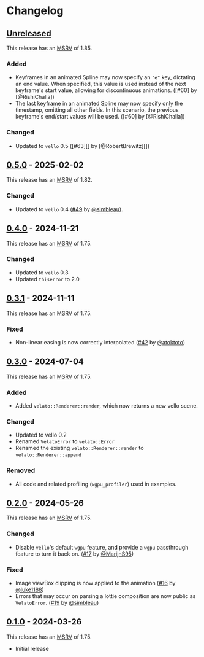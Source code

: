 # Changelog

<!-- Instructions

This changelog follows the patterns described here: <https://keepachangelog.com/en/1.0.0/>.

Subheadings to categorize changes are `added, changed, deprecated, removed, fixed, security`.

-->

## [Unreleased]

This release has an [MSRV][] of 1.85.

### Added

- Keyframes in an animated Spline may now specify an `"e"` key, dictating an end value. When specified, this value is used instead of the next keyframe's start value, allowing for discontinuous animations. ([#60] by [@RishiChalla])
- The last keyframe in an animated Spline may now specify only the timestamp, omitting all other fields. In this scenario, the previous keyframe's end/start values will be used. ([#60] by [@RishiChalla])

### Changed

- Updated to `vello` 0.5 ([#63][] by [@RobertBrewitz][])

## [0.5.0] - 2025-02-02

This release has an [MSRV][] of 1.82.

### Changed

- Updated to `vello` 0.4 ([#49][] by [@simbleau][]).

## [0.4.0] - 2024-11-21

This release has an [MSRV][] of 1.75.

### Changed

- Updated to `vello` 0.3
- Updated `thiserror` to 2.0

## [0.3.1] - 2024-11-11

This release has an [MSRV][] of 1.75.

### Fixed

- Non-linear easing is now correctly interpolated ([#42] by [@atoktoto])

## [0.3.0] - 2024-07-04

This release has an [MSRV][] of 1.75.

### Added

- Added `velato::Renderer::render`, which now returns a new vello scene.

### Changed

- Updated to vello 0.2
- Renamed `VelatoError` to `velato::Error`
- Renamed the existing `velato::Renderer::render` to `velato::Renderer::append`

### Removed

- All code and related profiling (`wgpu_profiler`) used in examples.

## [0.2.0] - 2024-05-26

This release has an [MSRV][] of 1.75.

### Changed

- Disable `vello`'s default `wgpu` feature, and provide a `wgpu` passthrough feature to turn it back on. ([#17] by [@MarijnS95])

### Fixed

- Image viewBox clipping is now applied to the animation ([#16] by [@luke1188])
- Errors that may occur on parsing a lottie composition are now public as `VelatoError`. ([#19] by [@simbleau])

## [0.1.0] - 2024-03-26

This release has an [MSRV][] of 1.75.

- Initial release

[@luke1188]: https://github.com/luke1188
[@MarijnS95]: https://github.com/MarijnS95
[@simbleau]: https://github.com/simbleau
[@atoktoto]: https://github.com/atoktoto
[#16]: https://github.com/linebender/velato/pull/16
[#17]: https://github.com/linebender/velato/pull/17
[#19]: https://github.com/linebender/velato/pull/19
[#42]: https://github.com/linebender/velato/pull/42
[#49]: https://github.com/linebender/velato/pull/49
[Unreleased]: https://github.com/linebender/velato/compare/v0.5.0...HEAD
[0.5.0]: https://github.com/linebender/velato/compare/v0.4.0...v0.5.0
[0.4.0]: https://github.com/linebender/velato/compare/v0.3.1...v0.4.0
[0.3.1]: https://github.com/linebender/velato/compare/v0.3.0...v0.3.1
[0.3.0]: https://github.com/linebender/velato/compare/v0.2.0...v0.3.0
[0.2.0]: https://github.com/linebender/velato/compare/v0.1.0...v0.2.0
[0.1.0]: https://github.com/linebender/velato/releases/tag/v0.1.0
[MSRV]: README.md#minimum-supported-rust-version-msrv
